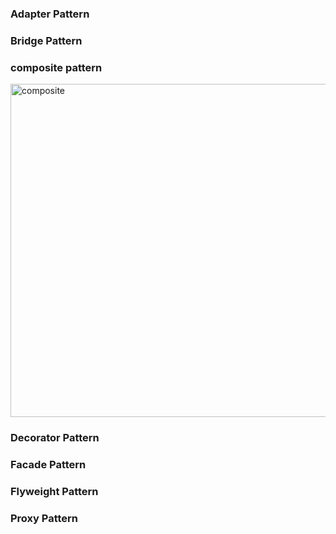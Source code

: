 ### Adapter Pattern 

### Bridge Pattern 

### composite pattern

<img width="533" alt="composite" src="https://github.com/kidmillionaire1229/Java_Design_Pattern/assets/101498204/635127ce-c059-40be-a4a5-de9184f609e9">


### Decorator Pattern 

### Facade Pattern 

### Flyweight Pattern 

### Proxy Pattern 